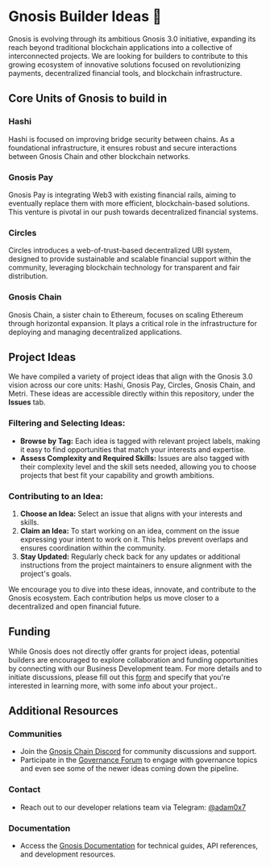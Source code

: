 # Gnosis Builder Ideas 🦉

Gnosis is evolving through its ambitious Gnosis 3.0 initiative, expanding its reach beyond traditional blockchain applications into a collective of interconnected projects. We are looking for builders to contribute to this growing ecosystem of innovative solutions focused on revolutionizing payments, decentralized financial tools, and blockchain infrastructure.

## Core Units of Gnosis to build in

### Hashi
Hashi is focused on improving bridge security between chains. As a foundational infrastructure, it ensures robust and secure interactions between Gnosis Chain and other blockchain networks.

### Gnosis Pay
Gnosis Pay is integrating Web3 with existing financial rails, aiming to eventually replace them with more efficient, blockchain-based solutions. This venture is pivotal in our push towards decentralized financial systems.

### Circles
Circles introduces a web-of-trust-based decentralized UBI system, designed to provide sustainable and scalable financial support within the community, leveraging blockchain technology for transparent and fair distribution.

### Gnosis Chain
Gnosis Chain, a sister chain to Ethereum, focuses on scaling Ethereum through horizontal expansion. It plays a critical role in the infrastructure for deploying and managing decentralized applications.

## Project Ideas

We have compiled a variety of project ideas that align with the Gnosis 3.0 vision across our core units: Hashi, Gnosis Pay, Circles, Gnosis Chain, and Metri. These ideas are accessible directly within this repository, under the **Issues** tab.

### Filtering and Selecting Ideas:
- **Browse by Tag:** Each idea is tagged with relevant project labels, making it easy to find opportunities that match your interests and expertise.
- **Assess Complexity and Required Skills:** Issues are also tagged with their complexity level and the skill sets needed, allowing you to choose projects that best fit your capability and growth ambitions.

### Contributing to an Idea:
1. **Choose an Idea:** Select an issue that aligns with your interests and skills.
2. **Claim an Idea:** To start working on an idea, comment on the issue expressing your intent to work on it. This helps prevent overlaps and ensures coordination within the community.
3. **Stay Updated:** Regularly check back for any updates or additional instructions from the project maintainers to ensure alignment with the project's goals.

We encourage you to dive into these ideas, innovate, and contribute to the Gnosis ecosystem. Each contribution helps us move closer to a decentralized and open financial future.


## Funding

While Gnosis does not directly offer grants for project ideas, potential builders are encouraged to explore collaboration and funding opportunities by connecting with our Business Development team. For more details and to initiate discussions, please fill out this [form](https://tally.so/r/3lrN05) and specify that you're interested in learning more, with some info about your project..

## Additional Resources

### Communities
- Join the [Gnosis Chain Discord](#) for community discussions and support.
- Participate in the [Governance Forum](#) to engage with governance topics and even see some of the newer ideas coming down the pipeline.

### Contact
- Reach out to our developer relations team via Telegram: [@adam0x7](#)

### Documentation
- Access the [Gnosis Documentation](#) for technical guides, API references, and development resources.
